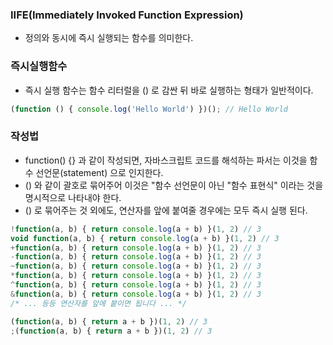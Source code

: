 ### IIFE(Immediately Invoked Function Expression)
- 정의와 동시에 즉시 실행되는 함수를 의미한다.

### 즉시실행함수
- 즉시 실행 함수는 함수 리터럴을 () 로 감싼 뒤 바로 실행하는 형태가 일반적이다.

``` javascript
(function () { console.log('Hello World') })(); // Hello World
```

### 작성법
- function() {} 과 같이 작성되면, 자바스크립트 코드를 해석하는 파서는 이것을 함수 선언문(statement) 으로 인지한다.
- () 와 같이 괄호로 묶어주어 이것은 "함수 선언문이 아닌 "함수 표현식" 이라는 것을 명시적으로 나타내야 한다.
- () 로 묶어주는 것 외에도, 연산자를 앞에 붙여줄 경우에는 모두 즉시 실행 된다.

``` javascript
!function(a, b) { return console.log(a + b) }(1, 2) // 3
void function(a, b) { return console.log(a + b) }(1, 2) // 3
+function(a, b) { return console.log(a + b) }(1, 2) // 3
-function(a, b) { return console.log(a + b) }(1, 2) // 3
~function(a, b) { return console.log(a + b) }(1, 2) // 3
*function(a, b) { return console.log(a + b) }(1, 2) // 3
^function(a, b) { return console.log(a + b) }(1, 2) // 3
&function(a, b) { return console.log(a + b) }(1, 2) // 3
/* ... 등등 연산자를 앞에 붙이면 됩니다 ... */

(function(a, b) { return a + b })(1, 2) // 3
;(function(a, b) { return a + b })(1, 2) // 3

```